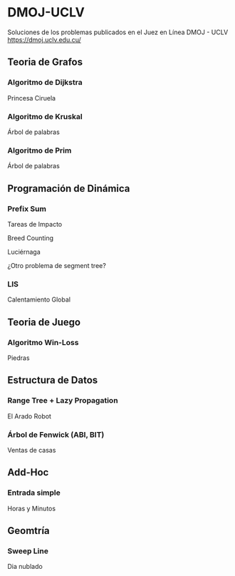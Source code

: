 # DMOJ-UCLV
Soluciones de los problemas publicados en el Juez en Línea DMOJ - UCLV https://dmoj.uclv.edu.cu/


## Teoria de Grafos

### Algoritmo de Dijkstra

Princesa Ciruela

### Algoritmo de Kruskal

Árbol de palabras

### Algoritmo de Prim

Árbol de palabras



## Programación de Dinámica 

### Prefix Sum

Tareas de Impacto

Breed Counting

Luciérnaga

¿Otro problema de segment tree?

### LIS
Calentamiento Global



## Teoria de Juego

### Algoritmo Win-Loss

Piedras



## Estructura de Datos 

### Range Tree + Lazy Propagation

El Arado Robot

### Árbol de Fenwick (ABI, BIT)

Ventas de casas


## Add-Hoc

### Entrada simple

Horas y Minutos


## Geomtría

### Sweep Line

Dia nublado
